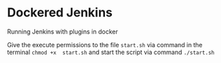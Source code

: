 # Dockered Jenkins
Running Jenkins with plugins in docker

Give the execute permissions to the file ```start.sh``` via command in the terminal ```chmod +x  start.sh```
and start the script via command ```./start.sh```
